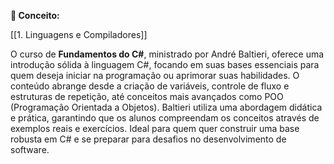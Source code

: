 
**📖 Conceito:**  

[[1. Linguagens e Compiladores]]

O curso de **Fundamentos do C#**, ministrado por André Baltieri, oferece uma introdução sólida à linguagem C#, focando em suas bases essenciais para quem deseja iniciar na programação ou aprimorar suas habilidades. O conteúdo abrange desde a criação de variáveis, controle de fluxo e estruturas de repetição, até conceitos mais avançados como POO (Programação Orientada a Objetos). Baltieri utiliza uma abordagem didática e prática, garantindo que os alunos compreendam os conceitos através de exemplos reais e exercícios. Ideal para quem quer construir uma base robusta em C# e se preparar para desafios no desenvolvimento de software.
